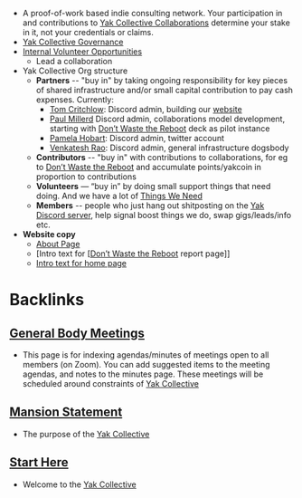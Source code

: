 - A proof-of-work based indie consulting network. Your participation in and contributions to [Yak Collective Collaborations](<Yak Collective Collaborations.md>) determine your stake in it, not your credentials or claims.
- [Yak Collective Governance](<Yak Collective Governance.md>)
- [Internal Volunteer Opportunities](<Internal Volunteer Opportunities.md>)
    - Lead a collaboration
- Yak Collective Org structure
    - **Partners** -- "buy in" by taking ongoing responsibility for key pieces of shared infrastructure and/or small capital contribution to pay cash expenses. Currently:
        - [Tom Critchlow](<Tom Critchlow.md>): Discord admin, building our [website](https://yakcollective.org)
        - [Paul Millerd](<Paul Millerd.md>) Discord admin, collaborations model development, starting with [Don’t Waste the Reboot](<Don’t Waste the Reboot.md>) deck as pilot instance
        - [Pamela Hobart](<Pamela Hobart.md>): Discord admin, twitter account
        - [Venkatesh Rao](<Venkatesh Rao.md>): Discord admin, general infrastructure dogsbody
    - **Contributors** -- "buy in" with contributions to collaborations, for eg to [Don’t Waste the Reboot](<Don’t Waste the Reboot.md>) and accumulate points/yakcoin in proportion to contributions
    - **Volunteers** — “buy in” by doing small support things that need doing. And we have a lot of [Things We Need](<Things We Need.md>)
    - **Members** -- people who just hang out shitposting on the [Yak Discord server](<Yak Discord server.md>), help signal boost things we do, swap gigs/leads/info etc.
- **Website copy**
    - [About Page](<About Page.md>)
    - [Intro text for [[Don’t Waste the Reboot](<Intro text for [[Don’t Waste the Reboot.md>) report page]]
    - [Intro text for home page](<Intro text for home page.md>)

# Backlinks
## [General Body Meetings](<General Body Meetings.md>)
- This page is for indexing agendas/minutes of meetings open to all members (on Zoom). You can add suggested items to the meeting agendas, and notes to the minutes page. These meetings will be scheduled around constraints of [Yak Collective](<Yak Collective.md>)

## [Mansion Statement](<Mansion Statement.md>)
- The purpose of the [Yak Collective](<Yak Collective.md>)

## [Start Here](<Start Here.md>)
- Welcome to the [Yak Collective](<Yak Collective.md>)

